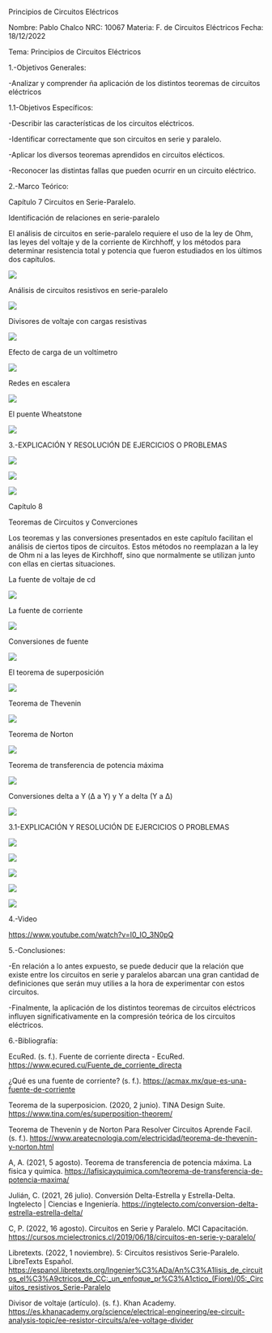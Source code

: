 Principios de Circuitos Eléctricos

Nombre: Pablo Chalco   NRC: 10067  Materia: F. de Circuitos Eléctricos   Fecha: 18/12/2022  

Tema: Principios de Circuitos Eléctricos

1.-Objetivos Generales: 

-Analizar y comprender ña aplicación de los distintos teoremas de circuitos eléctricos

1.1-Objetivos Específicos:

-Describir las características de los circuitos eléctricos.

-Identificar correctamente que son circuitos en serie y paralelo.

-Aplicar los diversos teoremas aprendidos en circuitos elécticos.

-Reconocer las distintas fallas que pueden ocurrir en un circuito eléctrico.

2.-Marco Teórico:

Capítulo 7 Circuitos en Serie-Paralelo.

Identificación de relaciones en serie-paralelo

El análisis de circuitos en serie-paralelo requiere el uso de la ley de Ohm, las leyes del voltaje y de la corriente de Kirchhoff, 
y los métodos para determinar resistencia total y potencia que fueron estudiados en los últimos dos capítulos.

![](https://github.com/phchalco/Tarea4/blob/main/Z1.png)

Análisis de circuitos resistivos en serie-paralelo

![](https://github.com/phchalco/Tarea4/blob/main/Z2.png)

Divisores de voltaje con cargas resistivas

![](https://github.com/phchalco/Tarea4/blob/main/Z3.png)

Efecto de carga de un voltímetro

![](https://github.com/phchalco/Tarea4/blob/main/Z4.png)

Redes en escalera

![](https://github.com/phchalco/Tarea4/blob/main/Z5.png)

El puente Wheatstone

![](https://github.com/phchalco/Tarea4/blob/main/Z6.png)


3.-EXPLICACIÓN Y RESOLUCIÓN DE EJERCICIOS O PROBLEMAS

![](https://github.com/phchalco/Tarea4/blob/main/X1X.png)

![](https://github.com/phchalco/Tarea4/blob/main/X2X.png)

![](https://github.com/phchalco/Tarea4/blob/main/X3X.png)


Capítulo 8

Teoremas de Circuitos y Converciones

Los teoremas y las conversiones presentados en este capítulo facilitan el análisis de ciertos tipos de circuitos. 
Estos métodos no reemplazan a la ley de Ohm ni a las leyes de Kirchhoff, sino que normalmente se utilizan junto 
con ellas en ciertas situaciones.

La fuente de voltaje de cd

![](https://github.com/phchalco/Tarea4/blob/main/W1.png)

La fuente de corriente

![](https://github.com/phchalco/Tarea4/blob/main/W2.png)

Conversiones de fuente

![](https://github.com/phchalco/Tarea4/blob/main/W3.png)

El teorema de superposición

![](https://github.com/phchalco/Tarea4/blob/main/W4.png)

Teorema de Thevenin

![](https://github.com/phchalco/Tarea4/blob/main/W5.png)

Teorema de Norton

![](https://github.com/phchalco/Tarea4/blob/main/W6.png)

Teorema de transferencia de potencia máxima

![](https://github.com/phchalco/Tarea4/blob/main/W7.png)

Conversiones delta a Y (Δ a Y) y Y a delta (Y a Δ)

![](https://github.com/phchalco/Tarea4/blob/main/W8.png)


3.1-EXPLICACIÓN Y RESOLUCIÓN DE EJERCICIOS O PROBLEMAS

![](https://github.com/phchalco/Tarea4/blob/main/Y1Y.png)

![](https://github.com/phchalco/Tarea4/blob/main/Y2Y.png)

![](https://github.com/phchalco/Tarea4/blob/main/Y3Y.png)

![](https://github.com/phchalco/Tarea4/blob/main/Y4Y.png)

![](https://github.com/phchalco/Tarea4/blob/main/Y5Y.png)

4.-Video

https://www.youtube.com/watch?v=I0_IO_3N0pQ

5.-Conclusiones:

-En relación a lo antes expuesto, se puede deducir que la relación que existe entre los circuitos en serie y paralelos abarcan una gran cantidad de definiciones que
serán muy utilies a la hora de experimentar con estos circuitos.

-Finalmente, la aplicación de los distintos teoremas de circuitos eléctricos influyen significativamente en la compresión teórica de los circuitos eléctricos.

6.-Bibliografía:

EcuRed. (s. f.). Fuente de corriente directa - EcuRed. https://www.ecured.cu/Fuente_de_corriente_directa

¿Qué es una fuente de corriente? (s. f.). https://acmax.mx/que-es-una-fuente-de-corriente

Teorema de la superposicion. (2020, 2 junio). TINA Design Suite. https://www.tina.com/es/superposition-theorem/

Teorema de Thevenin y de Norton Para Resolver Circuitos Aprende Facil. (s. f.). https://www.areatecnologia.com/electricidad/teorema-de-thevenin-y-norton.html

A, A. (2021, 5 agosto). Teorema de transferencia de potencia máxima. La fisica y quimica. https://lafisicayquimica.com/teorema-de-transferencia-de-potencia-maxima/

Julián, C. (2021, 26 julio). Conversión Delta-Estrella y Estrella-Delta. Ingtelecto | Ciencias e Ingeniería. https://ingtelecto.com/conversion-delta-estrella-estrella-delta/

C, P. (2022, 16 agosto). Circuitos en Serie y Paralelo. MCI Capacitación. https://cursos.mcielectronics.cl/2019/06/18/circuitos-en-serie-y-paralelo/

Libretexts. (2022, 1 noviembre). 5: Circuitos resistivos Serie-Paralelo. LibreTexts Español. https://espanol.libretexts.org/Ingenier%C3%ADa/An%C3%A1lisis_de_circuitos_el%C3%A9ctricos_de_CC:_un_enfoque_pr%C3%A1ctico_(Fiore)/05:_Circuitos_resistivos_Serie-Paralelo

Divisor de voltaje (artículo). (s. f.). Khan Academy. https://es.khanacademy.org/science/electrical-engineering/ee-circuit-analysis-topic/ee-resistor-circuits/a/ee-voltage-divider

